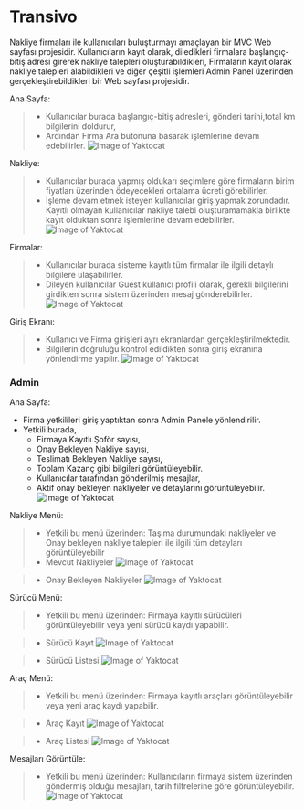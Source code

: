 # Transivo
Nakliye firmaları ile kullanıcıları buluşturmayı amaçlayan bir MVC Web sayfası projesidir.
Kullanıcıların kayıt olarak, diledikleri firmalara başlangıç-bitiş adresi girerek nakliye talepleri oluşturabildikleri,
Firmaların kayıt olarak nakliye talepleri alabildikleri ve diğer çeşitli işlemleri Admin Panel üzerinden gerçekleştirebildikleri bir Web sayfası projesidir.

Ana Sayfa:
>* Kullanıcılar burada başlangıç-bitiş adresleri, gönderi tarihi,total km bilgilerini doldurur,
>* Ardından Firma Ara butonuna basarak işlemlerine devam edebilirler.
![Image of Yaktocat](https://raw.githubusercontent.com/enesoruc/Transivo-Shipping-Otomation/master/UI%20Pages%20Pictures/Index.png)

Nakliye:
>* Kullanıcılar burada yapmış oldukarı seçimlere göre firmaların birim fiyatları üzerinden ödeyecekleri ortalama ücreti görebilirler.
>* İşleme devam etmek isteyen kullanıcılar giriş yapmak zorundadır. Kayıtlı olmayan kullanıcılar nakliye talebi oluşturamamakla birlikte kayıt olduktan sonra işlemlerine devam edebilirler.
![Image of Yaktocat](https://raw.githubusercontent.com/enesoruc/Transivo-Shipping-Otomation/master/UI%20Pages%20Pictures/Shipping.png)

Firmalar:
>* Kullanıcılar burada sisteme kayıtlı tüm firmalar ile ilgili detaylı bilgilere ulaşabilirler.
>* Dileyen kullanıcılar Guest kullanıcı profili olarak, gerekli bilgilerini girdikten sonra sistem üzerinden mesaj gönderebilirler.
![Image of Yaktocat](https://raw.githubusercontent.com/enesoruc/Transivo-Shipping-Otomation/master/UI%20Pages%20Pictures/CompanyDetaill.png)

Giriş Ekranı:
>* Kullanıcı ve Firma girişleri ayrı ekranlardan gerçekleştirilmektedir.
>* Bilgilerin doğruluğu kontrol edildikten sonra giriş ekranına yönlendirme yapılır.
![Image of Yaktocat](https://raw.githubusercontent.com/enesoruc/Transivo-Shipping-Otomation/master/UI%20Pages%20Pictures/LoginPage.png)
### Admin

Ana Sayfa:
* Firma yetkilileri giriş yaptıktan sonra Admin Panele yönlendirilir.
* Yetkili burada,
   * Firmaya Kayıtlı Şoför sayısı,
   * Onay Bekleyen Nakliye sayısı,
   * Teslimatı Bekleyen Nakliye sayısı,
   * Toplam Kazanç gibi bilgileri görüntüleyebilir.
   * Kullanıcılar tarafından gönderilmiş mesajlar,
   * Aktif onay bekleyen nakliyeler ve detaylarını görüntüleyebilir.
![Image of Yaktocat](https://raw.githubusercontent.com/enesoruc/Transivo-Shipping-Otomation/master/UI%20Pages%20Pictures/Admin%20Panel.png)

Nakliye Menü:
>* Yetkili bu menü üzerinden: Taşıma durumundaki nakliyeler ve Onay bekleyen nakliye talepleri ile ilgili tüm detayları görüntüleyebilir
 >* Mevcut Nakliyeler
![Image of Yaktocat](https://raw.githubusercontent.com/enesoruc/Transivo-Shipping-Otomation/master/UI%20Pages%20Pictures/ListShippings.png)

>* Onay Bekleyen Nakliyeler
![Image of Yaktocat](https://raw.githubusercontent.com/enesoruc/Transivo-Shipping-Otomation/master/UI%20Pages%20Pictures/ListWait.png)

Sürücü Menü:
>* Yetkili bu menü üzerinden: Firmaya kayıtlı sürücüleri görüntüleyebilir veya yeni sürücü kaydı yapabilir.

>* Sürücü Kayıt
![Image of Yaktocat](https://raw.githubusercontent.com/enesoruc/Transivo-Shipping-Otomation/master/UI%20Pages%20Pictures/DriverRegister.png)

>* Sürücü Listesi
![Image of Yaktocat](https://raw.githubusercontent.com/enesoruc/Transivo-Shipping-Otomation/master/UI%20Pages%20Pictures/ListDrivers.png)

Araç Menü:
>* Yetkili bu menü üzerinden: Firmaya kayıtlı araçları görüntüleyebilir veya yeni araç kaydı yapabilir.

>* Araç Kayıt
![Image of Yaktocat](https://raw.githubusercontent.com/enesoruc/Transivo-Shipping-Otomation/master/UI%20Pages%20Pictures/DriverRegister.png)

>* Araç Listesi
![Image of Yaktocat](https://raw.githubusercontent.com/enesoruc/Transivo-Shipping-Otomation/master/UI%20Pages%20Pictures/ListVehicles.png)

Mesajları Görüntüle:
>* Yetkili bu menü üzerinden: Kullanıcıların firmaya sistem üzerinden göndermiş olduğu mesajları, tarih filtrelerine göre görüntüleyebilir.
![Image of Yaktocat](https://raw.githubusercontent.com/enesoruc/Transivo-Shipping-Otomation/master/UI%20Pages%20Pictures/ListMessages.png)

